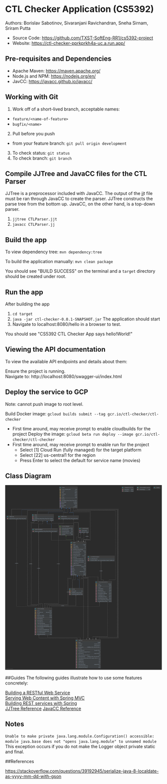 # CTL Checker Application (CS5392) 

Authors: Borislav Sabotinov, Sivaranjani Ravichandran, Sneha Sirnam, Sriram Putta    
- Source Code: https://github.com/TXST-SoftEng-RR1/cs5392-project
- Website: https://ctl-checker-pprkprkh4a-uc.a.run.app/

## Pre-requisites and Dependencies

- Apache Maven: https://maven.apache.org/     
- Node.js and NPM: https://nodejs.org/en/    
- JavCC: https://javacc.github.io/javacc/

## Working with Git

1. Work off of a short-lived branch, acceptable names: 
- `feature/<name-of-feature>`
- `bugfix/<name>`
2. Pull before you push
- from your feature branch: 
`git pull origin development`
3. To check status: `git status`
4. To check branch: `git branch`

## Compile JJTree and JavaCC files for the CTL Parser

JJTree is a preprocessor included with JavaCC. 
The output of the jjt file must be ran through JavaCC to create the parser. 
JJTree constructs the parse tree from the bottom up. 
JavaCC, on the other hand, is a top-down parser. 

1. `jjtree CTLParser.jjt`
2. `javacc CTLParser.jj`

## Build the app

To view dependency tree: 
`mvn dependency:tree`

To build the application manually: 
`mvn clean package`    

You should see "BUILD SUCCESS" on the terminal and a `target` directory should be created under root.

## Run the app

After building the app 

1. `cd target`
2. `java -jar ctl-checker-0.0.1-SNAPSHOT.jar`
   The application should start
3. Navigate to localhost:8080/hello in a browser to test. 

You should see "CS5392 CTL Checker App says hello!World!"

## Viewing the API documentation
To view the available API endpoints and details about them:

Ensure the project is running.    
Navigate to: http://localhost:8080/swagger-ui/index.html

## Deploy the service to GCP
Note: cannot push image to root level. 

Build Docker image: `gcloud builds submit --tag gcr.io/ctl-checker/ctl-checker`   
- First time around, may receive prompt to enable cloudbuilds for the project
Deploy the image: `gcloud beta run deploy --image gcr.io/ctl-checker/ctl-checker`    
- First time around, may receive prompt to enable run for the project
  - Select [1] Cloud Run (fully managed) for the target platform
  - Select [22] us-central1 for the region
  - Press Enter to select the default for service name (movies)

## Class Diagram

![](src/main/resources/static/img/LibraryUML.png)

##Guides
The following guides illustrate how to use some features concretely:

[Building a RESTful Web Service](https://spring.io/guides/gs/rest-service/)    
[Serving Web Content with Spring MVC](https://spring.io/guides/gs/serving-web-content/)    
[Building REST services with Spring](https://spring.io/guides/tutorials/bookmarks/)    
[JJTree Reference](https://www.cs.purdue.edu/homes/hosking/javacc/doc/JJTree.html)
[JavaCC Reference](https://javacc.github.io/javacc/tutorials/examples.html#javacc-instructions)

## Notes

`Unable to make private java.lang.module.Configuration() accessible: module java.base does not "opens java.lang.module" to unnamed module`
This exception occurs if you do not make the Logger object private static and final.  

##References

https://stackoverflow.com/questions/39192945/serialize-java-8-localdate-as-yyyy-mm-dd-with-gson
